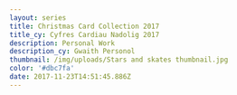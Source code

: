 ```yaml
---
layout: series
title: Christmas Card Collection 2017
title_cy: Cyfres Cardiau Nadolig 2017
description: Personal Work
description_cy: Gwaith Personol
thumbnail: /img/uploads/Stars and skates thumbnail.jpg
color: '#dbc7fa'
date: 2017-11-23T14:51:45.886Z
---
```




